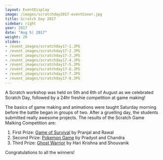 ```yaml
---
layout: EventDisplay
image: /images/scratchday2017-eventCover.jpg
title: Scratch Day 2017
sidebar: right
year: 2017
date: "Aug 5| 2017"
weight: 20
slides:
- /event_images/scratchday17-1.JPG
- /event_images/scratchday17-2.JPG
- /event_images/scratchday17-3.JPG
- /event_images/scratchday17-4.JPG
- /event_images/scratchday17-5.JPG
- /event_images/scratchday17-6.JPG
- /event_images/scratchday17-7.JPG
- /event_images/scratchday17-8.JPG
---
```


A Scratch workshop was held on 5th and 6th of August as we celebrated Scratch Day, followed by a 24hr freshie competition at game making! 

<!--break-->

The basics of game making and animations were taught Saturday morning before the battle began in groups of two. After a gruelling day, the students submitted really awesome projects. The results of the Scratch Game Malking Competition are:
<ol>
<li>First Prize: <a href="http://scratch.mit.edu/projects/12846040">Game of Survival</a> by Pranjal and Rawal</li>
<li>Second Prize: <a href="http://scratch.mit.edu/projects/12826936">Pokemon Game</a> by Pradyot and Chandra</li>
<li>Third Prize: <a href="http://scratch.mit.edu/projects/12846846">Ghost Warrior</a> by Hari Krishna and Shouvanik</li>
</ol>
Congratulations to all the winners!